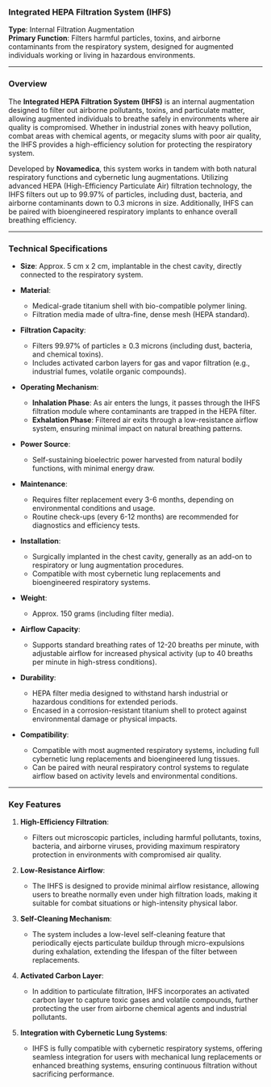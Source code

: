 ### **Integrated HEPA Filtration System (IHFS)**

**Type**: Internal Filtration Augmentation  
**Primary Function**: Filters harmful particles, toxins, and airborne contaminants from the respiratory system, designed for augmented individuals working or living in hazardous environments.

---

### Overview

The **Integrated HEPA Filtration System (IHFS)** is an internal augmentation designed to filter out airborne pollutants, toxins, and particulate matter, allowing augmented individuals to breathe safely in environments where air quality is compromised. Whether in industrial zones with heavy pollution, combat areas with chemical agents, or megacity slums with poor air quality, the IHFS provides a high-efficiency solution for protecting the respiratory system.

Developed by **Novamedica**, this system works in tandem with both natural respiratory functions and cybernetic lung augmentations. Utilizing advanced HEPA (High-Efficiency Particulate Air) filtration technology, the IHFS filters out up to 99.97% of particles, including dust, bacteria, and airborne contaminants down to 0.3 microns in size. Additionally, IHFS can be paired with bioengineered respiratory implants to enhance overall breathing efficiency.

---

### Technical Specifications

- **Size**: Approx. 5 cm x 2 cm, implantable in the chest cavity, directly connected to the respiratory system.
  
- **Material**: 
  - Medical-grade titanium shell with bio-compatible polymer lining.
  - Filtration media made of ultra-fine, dense mesh (HEPA standard).

- **Filtration Capacity**:  
  - Filters 99.97% of particles ≥ 0.3 microns (including dust, bacteria, and chemical toxins).
  - Includes activated carbon layers for gas and vapor filtration (e.g., industrial fumes, volatile organic compounds).

- **Operating Mechanism**:  
  - **Inhalation Phase**: As air enters the lungs, it passes through the IHFS filtration module where contaminants are trapped in the HEPA filter.
  - **Exhalation Phase**: Filtered air exits through a low-resistance airflow system, ensuring minimal impact on natural breathing patterns.

- **Power Source**:  
  - Self-sustaining bioelectric power harvested from natural bodily functions, with minimal energy draw.
  
- **Maintenance**:  
  - Requires filter replacement every 3-6 months, depending on environmental conditions and usage.
  - Routine check-ups (every 6-12 months) are recommended for diagnostics and efficiency tests.

- **Installation**:  
  - Surgically implanted in the chest cavity, generally as an add-on to respiratory or lung augmentation procedures.
  - Compatible with most cybernetic lung replacements and bioengineered respiratory systems.

- **Weight**:  
  - Approx. 150 grams (including filter media).

- **Airflow Capacity**:  
  - Supports standard breathing rates of 12-20 breaths per minute, with adjustable airflow for increased physical activity (up to 40 breaths per minute in high-stress conditions).

- **Durability**:  
  - HEPA filter media designed to withstand harsh industrial or hazardous conditions for extended periods.
  - Encased in a corrosion-resistant titanium shell to protect against environmental damage or physical impacts.

- **Compatibility**:  
  - Compatible with most augmented respiratory systems, including full cybernetic lung replacements and bioengineered lung tissues.
  - Can be paired with neural respiratory control systems to regulate airflow based on activity levels and environmental conditions.

---

### Key Features

1. **High-Efficiency Filtration**:  
   - Filters out microscopic particles, including harmful pollutants, toxins, bacteria, and airborne viruses, providing maximum respiratory protection in environments with compromised air quality.
  
2. **Low-Resistance Airflow**:  
   - The IHFS is designed to provide minimal airflow resistance, allowing users to breathe normally even under high filtration loads, making it suitable for combat situations or high-intensity physical labor.
  
3. **Self-Cleaning Mechanism**:  
   - The system includes a low-level self-cleaning feature that periodically ejects particulate buildup through micro-expulsions during exhalation, extending the lifespan of the filter between replacements.

4. **Activated Carbon Layer**:  
   - In addition to particulate filtration, IHFS incorporates an activated carbon layer to capture toxic gases and volatile compounds, further protecting the user from airborne chemical agents and industrial pollutants.
  
5. **Integration with Cybernetic Lung Systems**:  
   - IHFS is fully compatible with cybernetic respiratory systems, offering seamless integration for users with mechanical lung replacements or enhanced breathing systems, ensuring continuous filtration without sacrificing performance.

